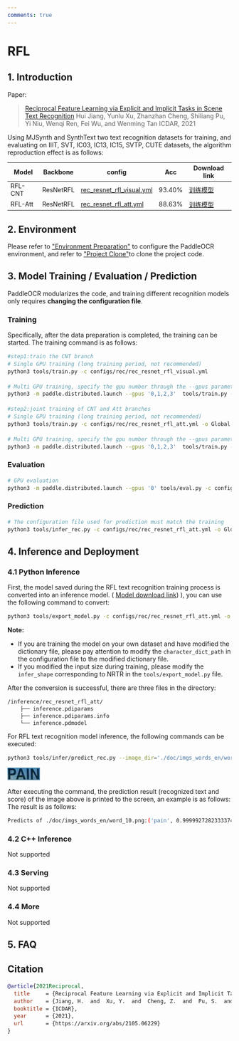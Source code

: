```yaml
---
comments: true
---
```


# RFL

## 1. Introduction

Paper:
> [Reciprocal Feature Learning via Explicit and Implicit Tasks in Scene Text Recognition](https://arxiv.org/abs/2105.06229.pdf)
> Hui Jiang, Yunlu Xu, Zhanzhan Cheng, Shiliang Pu, Yi Niu, Wenqi Ren, Fei Wu, and Wenming Tan
> ICDAR, 2021

Using MJSynth and SynthText two text recognition datasets for training, and evaluating on IIIT, SVT, IC03, IC13, IC15, SVTP, CUTE datasets, the algorithm reproduction effect is as follows:

|Model|Backbone|config|Acc|Download link|
| --- | --- | --- | --- | --- |
|RFL-CNT|ResNetRFL|[rec_resnet_rfl_visual.yml](../../configs/rec/rec_resnet_rfl_visual.yml)|93.40%|[训练模型](https://paddleocr.bj.bcebos.com/contribution/rec_resnet_rfl_visual_train.tar)|
|RFL-Att|ResNetRFL|[rec_resnet_rfl_att.yml](../../configs/rec/rec_resnet_rfl_att.yml)|88.63%|[训练模型](https://paddleocr.bj.bcebos.com/contribution/rec_resnet_rfl_att_train.tar)|

## 2. Environment

Please refer to ["Environment Preparation"](../../ppocr/environment.en.md) to configure the PaddleOCR environment, and refer to ["Project Clone"](../../ppocr/blog/clone.en.md)to clone the project code.

## 3. Model Training / Evaluation / Prediction

PaddleOCR modularizes the code, and training different recognition models only requires **changing the configuration file**.

### Training

Specifically, after the data preparation is completed, the training can be started. The training command is as follows:

```bash
#step1:train the CNT branch
# Single GPU training (long training period, not recommended)
python3 tools/train.py -c configs/rec/rec_resnet_rfl_visual.yml

# Multi GPU training, specify the gpu number through the --gpus parameter
python3 -m paddle.distributed.launch --gpus '0,1,2,3'  tools/train.py -c configs/rec/rec_resnet_rfl_visual.yml

#step2:joint training of CNT and Att branches
# Single GPU training (long training period, not recommended)
python3 tools/train.py -c configs/rec/rec_resnet_rfl_att.yml -o Global.pretrained_model={path/to/weights}/best_accuracy

# Multi GPU training, specify the gpu number through the --gpus parameter
python3 -m paddle.distributed.launch --gpus '0,1,2,3'  tools/train.py -c configs/rec/rec_resnet_rfl_att.yml  -o Global.pretrained_model={path/to/weights}/best_accuracy
```

### Evaluation

```bash
# GPU evaluation
python3 -m paddle.distributed.launch --gpus '0' tools/eval.py -c configs/rec/rec_resnet_rfl_att.yml -o Global.pretrained_model={path/to/weights}/best_accuracy
```

### Prediction

```bash
# The configuration file used for prediction must match the training
python3 tools/infer_rec.py -c configs/rec/rec_resnet_rfl_att.yml -o Global.infer_img='./doc/imgs_words_en/word_10.png' Global.pretrained_model={path/to/weights}/best_accuracy
```

## 4. Inference and Deployment

### 4.1 Python Inference

First, the model saved during the RFL text recognition training process is converted into an inference model. ( [Model download link](https://paddleocr.bj.bcebos.com/contribution/rec_resnet_rfl.tar)) ), you can use the following command to convert:

```bash
python3 tools/export_model.py -c configs/rec/rec_resnet_rfl_att.yml -o Global.pretrained_model={path/to/weights}/best_accuracy  Global.save_inference_dir=./inference/rec_resnet_rfl_att
```

**Note:**

- If you are training the model on your own dataset and have modified the dictionary file, please pay attention to modify the `character_dict_path` in the configuration file to the modified dictionary file.
- If you modified the input size during training, please modify the `infer_shape` corresponding to NRTR in the `tools/export_model.py` file.

After the conversion is successful, there are three files in the directory:

```text
/inference/rec_resnet_rfl_att/
    ├── inference.pdiparams
    ├── inference.pdiparams.info
    └── inference.pdmodel
```

For RFL text recognition model inference, the following commands can be executed:

```bash
python3 tools/infer/predict_rec.py --image_dir='./doc/imgs_words_en/word_10.png' --rec_model_dir='./inference/rec_resnet_rfl_att/' --rec_algorithm='RFL' --rec_image_shape='1,32,100'
```

![img](./images/word_10.png)

After executing the command, the prediction result (recognized text and score) of the image above is printed to the screen, an example is as follows:
The result is as follows:

```bash
Predicts of ./doc/imgs_words_en/word_10.png:('pain', 0.9999927282333374)
```

### 4.2 C++ Inference

Not supported

### 4.3 Serving

Not supported

### 4.4 More

Not supported

## 5. FAQ

## Citation

```bibtex
@article{2021Reciprocal,
  title     = {Reciprocal Feature Learning via Explicit and Implicit Tasks in Scene Text Recognition},
  author    = {Jiang, H.  and  Xu, Y.  and  Cheng, Z.  and  Pu, S.  and  Niu, Y.  and  Ren, W.  and  Wu, F.  and  Tan, W. },
  booktitle = {ICDAR},
  year      = {2021},
  url       = {https://arxiv.org/abs/2105.06229}
}
```
